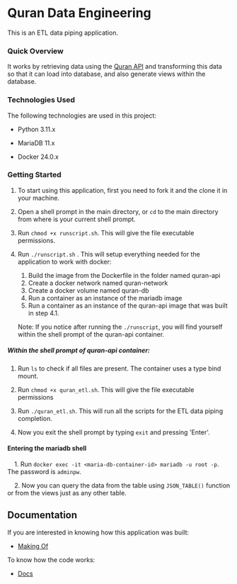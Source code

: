 # Quran Data Engineering

This is an ETL data piping application.



### Quick Overview

It works by retrieving data using the [Quran API](https://alquran.cloud/api) and transforming this data so that it can load into database, and also generate views within the database.



### Technologies Used

The following technologies are used in this project:

- Python 3.11.x

- MariaDB 11.x

- Docker 24.0.x
  
  

### Getting Started

1. To start using this application, first you need to fork it and the clone it in your machine.

2. Open a shell prompt in the main directory, or `cd` to the main directory from where is your current shell prompt.

3. Run `chmod +x runscript.sh`. This will give the file executable permissions.

4. Run `./runscript.sh` . This will setup everything needed for the application to work with docker:
   
   1. Build the image from the Dockerfile in the folder named quran-api
   2. Create a docker network named quran-network
   3. Create a docker volume named quran-db
   4. Run a container as an instance of the mariadb image
   5. Run a container as an instance of the quran-api image that was built in step 4.1.
   
   Note: If you notice after running the `./runscript`, you will find yourself within the shell prompt of the quran-api container.

##### Within the shell prompt of quran-api container:

1. Run `ls` to check if all files are present. The container uses a type bind mount.

2. Run `chmod +x quran_etl.sh`. This will give the file executable permissions

3. Run `./quran_etl.sh`. This will run all the scripts for the ETL data piping completion.

4. Now you exit the shell prompt by typing `exit` and pressing 'Enter'.

#### Entering the mariadb shell

    1. Run `docker exec -it <maria-db-container-id> mariadb -u root -p`. The password is `adminpw`.

    2. Now you can query the data from the table using `JSON_TABLE()` function or from the views just as any other table.



## Documentation

If you are interested in knowing how this application was built:

- [Making Of]()

To know how the code works:

- [Docs]()
  
  
